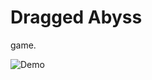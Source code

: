 # Dragged Abyss

game.

![Demo](https://github.com/Thudles/Dragged-Abyss/blob/main/gif/gameplay.gif)
